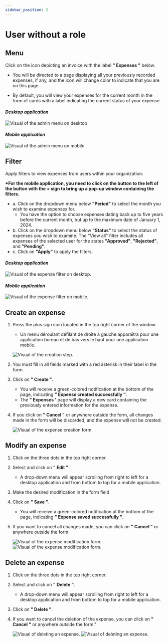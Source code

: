 ```yaml
---
sidebar_position: 2
---
```


# User without a role

## Menu

Click on the icon depicting an invoice with the label **" Expenses "** below.

- You will be directed to a page displaying all your previously recorded expenses, if any, and the icon will change color to indicate that you are on this page.

- By default, you will view your expenses for the current month in the form of cards with a label indicating the current status of your expense.

#### _Desktop application_

![Visual of the admin menu on desktop](../../img/expense_menu_desktop.png)

#### _Mobile application_

![Visual of the admin menu on mobile](../../img/expense_menu_mobile.png)

## Filter

Apply filters to view expenses from users within your organization:

**\*For the mobile application, you need to click on the button to the left of the button with the + sign to bring up a pop-up window containing the filters.**

- a. Click on the dropdown menu below **"Period"** to select the month you wish to examine expenses for.
  - You have the option to choose expenses dating back up to five years before the current month, but up to the maximum date of January 1, 2024.
- b. Click on the dropdown menu below **"Status"** to select the status of expenses you wish to examine. The "View all" filter includes all expenses of the selected user for the states **"Approved"**, **"Rejected"**, and **"Pending"**.
- c. Click on **"Apply"** to apply the filters.

#### _Desktop application_

![Visual of the expense filter on desktop.](../../img/expense_desktop_filter.png)

#### _Mobile application_

![Visual of the expense filter on mobile.](../../img/expense_mobile_filter.png)

## Create an expense

1.  Press the plus sign icon located in the top right corner of the window.

    - Un menu déroulant défilant de droite à gauche apparaîtra pour une application bureau et de bas vers le haut pour une application mobile.

    ![Visual of the creation step. ](../../img/expense_created_1.png)

2.  You must fill in all fields marked with a red asterisk in their label in the form.
3.  Click on **" Create "**.

    - You will receive a green-colored notification at the bottom of the page, indicating **" Expense created successfully "**.
    - The **" Expenses '** page will display a new card containing the previously entered information for the expense.

4.  If you click on **" Cancel "** or anywhere outside the form, all changes made in the form will be discarded, and the expense will not be created.

    ![Visual of the expense creation form. ](../../img/expense_created_2.png)

## Modify an expense

1. Click on the three dots in the top right corner.
2. Select and click on **" Edit "**.
   - A drop-down menu will appear scrolling from right to left for a desktop application and from bottom to top for a mobile application.
3. Make the desired modification in the form field
4. Click on **" Save "**.
   - You will receive a green-colored notification at the bottom of the page, indicating **" Expense saved successfully "**.
5. If you want to cancel all changes made, you can click on **" Cancel "** or anywhere outside the form.

   ![Visual of the expense modification form.](../../img/modif_expense_1.png)
   ![Visual of the expense modification form.](../../img/modif_expense_2.png)

## Delete an expense

1. Click on the three dots in the top right corner.
2. Select and click on **" Delete "**.
   - A drop-down menu will appear scrolling from right to left for a desktop application and from bottom to top for a mobile application.
3. Click on **" Delete "**.
4. If you want to cancel the deletion of the expense, you can click on **" Cancel "** or anywhere outside the form."

   ![Visual of deleting an expense.](../../img/delete_expense_1.png)
   ![Visual of deleting an expense.](../../img/delete_expense_2.png)
